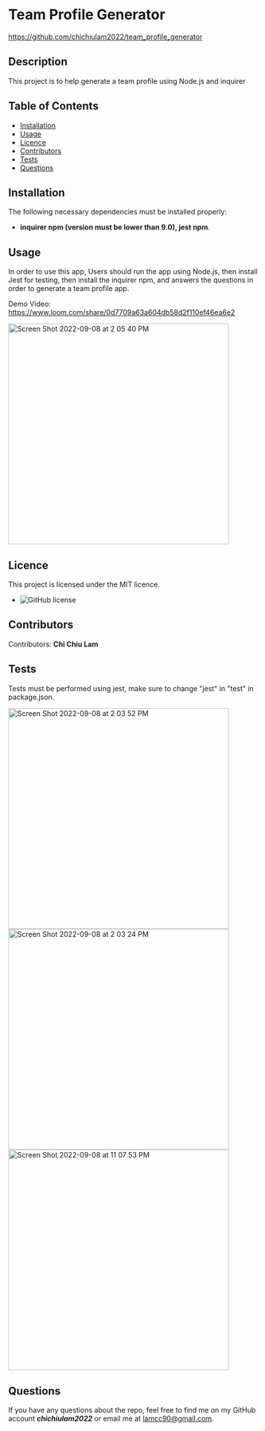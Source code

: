 # Team Profile Generator
https://github.com/chichiulam2022/team_profile_generator

## Description
This project is to help generate a team profile using Node.js and inquirer

## Table of Contents 
* [Installation](#installation)
* [Usage](#usage)
* [Licence](#licence)
* [Contributors](#contributors)
* [Tests](#tests)
* [Questions](#questions)

## Installation
The following necessary dependencies must be installed properly: 
* <b>inquirer npm (version must be lower than 9.0), jest npm</b>.

## Usage
In order to use this app, Users should run the app using Node.js, then install Jest for testing, then install the inquirer npm, and answers the questions in order to generate a team profile app.

Demo Video: https://www.loom.com/share/0d7709a63a604db58d2f110ef46ea6e2

<img width="443" alt="Screen Shot 2022-09-08 at 2 05 40 PM" src="https://user-images.githubusercontent.com/108379616/189194587-b0b591ce-7b96-4d1c-bcb5-3dc4ea103824.png">

## Licence
This project is licensed under the MIT licence. 
* ![GitHub license](https://img.shields.io/badge/license-MIT-blueviolet.svg)

## Contributors
​Contributors: <b>Chi Chiu Lam</b>

## Tests
Tests must be performed using jest, make sure to change "jest" in "test" in package.json.

<img width="443" alt="Screen Shot 2022-09-08 at 2 03 52 PM" src="https://user-images.githubusercontent.com/108379616/189194433-6c1d8c79-d46b-49ab-a408-9ecf7afab884.png">
<img width="443" alt="Screen Shot 2022-09-08 at 2 03 24 PM" src="https://user-images.githubusercontent.com/108379616/189194740-c60c388d-b216-47b8-b0b9-1d047f828bfd.png">
<img width="443" alt="Screen Shot 2022-09-08 at 11 07 53 PM" src="https://user-images.githubusercontent.com/108379616/189264132-ee0df0c3-5db2-4623-9951-f860e0f75050.png">


## Questions
If you have any questions about the repo, feel free to find me on my GitHub account <b><i>chichiulam2022</b></i> or email me at lamcc90@gmail.com.
